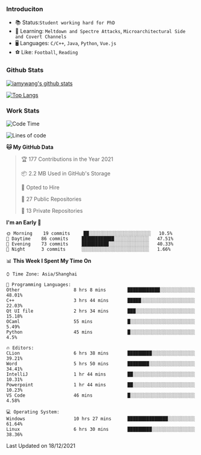 ### Introduciton

- 📚 Status:`Student working hard for PhD`
- 🔎 Learning: `Meltdown and Spectre Attacks`, `Microarchitectural Side and Covert Channels`
- 🖥️ Languages: `C/C++`, `Java`, `Python`, `Vue.js`
- ⚽ Like: `Football`, `Reading`

### Github Stats

[![iamywang's github stats](https://github-readme-stats.vercel.app/api?username=iamywang&count_private=true&show_icons=true)]()

[![Top Langs](https://github-readme-stats.vercel.app/api/top-langs/?username=iamywang&layout=compact)]()

### Work Stats

<!--START_SECTION:waka-->
![Code Time](http://img.shields.io/badge/Code%20Time-38%20hrs%2029%20mins-blue)

![Lines of code](https://img.shields.io/badge/From%20Hello%20World%20I%27ve%20Written-539%20Thousand%20lines%20of%20code-blue)

**🐱 My GitHub Data** 

> 🏆 177 Contributions in the Year 2021
 > 
> 📦 2.2 MB Used in GitHub's Storage 
 > 
> 💼 Opted to Hire
 > 
> 📜 27 Public Repositories 
 > 
> 🔑 13 Private Repositories  
 > 
**I'm an Early 🐤** 

```text
🌞 Morning    19 commits     ██░░░░░░░░░░░░░░░░░░░░░░░   10.5% 
🌆 Daytime    86 commits     ████████████░░░░░░░░░░░░░   47.51% 
🌃 Evening    73 commits     ██████████░░░░░░░░░░░░░░░   40.33% 
🌙 Night      3 commits      ░░░░░░░░░░░░░░░░░░░░░░░░░   1.66%

```


📊 **This Week I Spent My Time On** 

```text
⌚︎ Time Zone: Asia/Shanghai

💬 Programming Languages: 
Other                    8 hrs 8 mins        ████████████░░░░░░░░░░░░░   48.01% 
C++                      3 hrs 44 mins       █████░░░░░░░░░░░░░░░░░░░░   22.03% 
Qt UI file               2 hrs 34 mins       ███░░░░░░░░░░░░░░░░░░░░░░   15.18% 
OCaml                    55 mins             █░░░░░░░░░░░░░░░░░░░░░░░░   5.49% 
Python                   45 mins             █░░░░░░░░░░░░░░░░░░░░░░░░   4.5%

🔥 Editors: 
CLion                    6 hrs 38 mins       █████████░░░░░░░░░░░░░░░░   39.21% 
Word                     5 hrs 50 mins       ████████░░░░░░░░░░░░░░░░░   34.41% 
IntelliJ                 1 hr 44 mins        ██░░░░░░░░░░░░░░░░░░░░░░░   10.31% 
Powerpoint               1 hr 44 mins        ██░░░░░░░░░░░░░░░░░░░░░░░   10.23% 
VS Code                  46 mins             █░░░░░░░░░░░░░░░░░░░░░░░░   4.58%

💻 Operating System: 
Windows                  10 hrs 27 mins      ███████████████░░░░░░░░░░   61.64% 
Linux                    6 hrs 30 mins       █████████░░░░░░░░░░░░░░░░   38.36%

```


 Last Updated on 18/12/2021
<!--END_SECTION:waka-->
